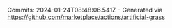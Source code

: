Commits: 2024-01-24T08:48:06.541Z - Generated via https://github.com/marketplace/actions/artificial-grass
<br>
